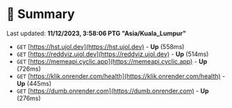 # 📖 Summary
Last updated: **11/12/2023, 3:58:06 PTG "Asia/Kuala_Lumpur"**

- `GET` [https://hst.ujol.dev](https://hst.ujol.dev) - **Up** (558ms)
- `GET` [https://reddviz.ujol.dev](https://reddviz.ujol.dev) - **Up** (514ms)
- `GET` [https://memeapi.cyclic.app](https://memeapi.cyclic.app) - **Up** (726ms)
- `GET` [https://klik.onrender.com/health](https://klik.onrender.com/health) - **Up** (445ms)
- `GET` [https://dumb.onrender.com](https://dumb.onrender.com) - **Up** (276ms)
